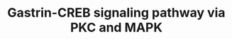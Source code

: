 ---
annotations:
- id: PW:0000003
  parent: signaling pathway
  type: Pathway Ontology
  value: signaling pathway
authors:
- ReactomeTeam
- Anwesha
- Mkutmon
- Eweitz
description: Gastrin is a hormone whose main function is to stimulate secretion of
  hydrochloric acid by the gastric mucosa, which results in gastrin formation inhibition.
  This hormone also acts as a mitogenic factor for gastrointestinal epithelial cells.
  Gastrin has two biologically active peptide forms, G34 and G17.Gastrin gene expression
  is upregulated in both a number of pre-malignant conditions and in established cancer
  through a variety of mechanisms. Depending on the tissue where it is expressed and
  the level of expression, differential processing of the polypeptide product leads
  to the production of different biologically active peptides. In turn, acting through
  the classical gastrin cholecystokinin B receptor CCK-BR, its isoforms and alternative
  receptors, these peptides trigger signalling pathways which influence the expression
  of downstream genes that affect cell survival, angiogenesis and invasion (Wank 1995,
  de Weerth et al. 1999, Grabowska & Watson 2007)  View original pathway at [http://www.reactome.org/PathwayBrowser/#DIAGRAM=881907
  Reactome].
last-edited: 2021-05-07
organisms:
- Homo sapiens
redirect_from:
- /index.php/Pathway:WP2664
- /instance/WP2664
revision: null
schema-jsonld:
- '@context': https://schema.org/
  '@id': https://wikipathways.github.io/pathways/WP2664.html
  '@type': Dataset
  creator:
    '@type': Organization
    name: WikiPathways
  description: Gastrin is a hormone whose main function is to stimulate secretion
    of hydrochloric acid by the gastric mucosa, which results in gastrin formation
    inhibition. This hormone also acts as a mitogenic factor for gastrointestinal
    epithelial cells. Gastrin has two biologically active peptide forms, G34 and G17.Gastrin
    gene expression is upregulated in both a number of pre-malignant conditions and
    in established cancer through a variety of mechanisms. Depending on the tissue
    where it is expressed and the level of expression, differential processing of
    the polypeptide product leads to the production of different biologically active
    peptides. In turn, acting through the classical gastrin cholecystokinin B receptor
    CCK-BR, its isoforms and alternative receptors, these peptides trigger signalling
    pathways which influence the expression of downstream genes that affect cell survival,
    angiogenesis and invasion (Wank 1995, de Weerth et al. 1999, Grabowska & Watson
    2007)  View original pathway at [http://www.reactome.org/PathwayBrowser/#DIAGRAM=881907
    Reactome].
  keywords:
  - ADP
  - ATP
  - CCKBR
  - 'CCKBR '
  - CREB1
  - DAG
  - 'DAG '
  - EGFR
  - G alpha (q)
  - GAST(76-92)
  - 'GAST(76-92) '
  - GDP
  - 'GDP '
  - 'GRB2-1 '
  - GRB2-1:SOS1
  - GRB2:SOS1:HB-EGF:p-6Y-EGFR
  - GTP
  - 'GTP '
  - Gastrin:CCKBR
  - HB-EGF:p-6Y-EGFR
  - HBEGF(149-208)
  - HBEGF(20-208)
  - HBEGF(20-62)
  - HBEGF(63-148)
  - 'HBEGF(63-148) '
  - MMP3
  - MMP3(100-477)
  - PRKCA
  - 'PRKCA '
  - Phospho-Ribosomal
  - Protein Kinase C,
  - RAF/MAP kinase
  - 'RPS6KA1 '
  - 'RPS6KA2 '
  - 'RPS6KA3 '
  - Ribosomal protein S6
  - 'S-Farn-Me KRAS4B '
  - 'S-Farn-Me PalmS NRAS '
  - 'S-Farn-Me-2xPalmS HRAS '
  - 'S-Farn-Me-PalmS KRAS4A '
  - 'SOS1 '
  - 'alpha type: DAG'
  - cascade
  - dimer
  - dimers
  - kinase
  - 'p-4S,T231,T365-RPS6KA3 '
  - 'p-4S,T356,T570-RPS6KA2 '
  - 'p-4S,T359,T573-RPS6KA1 '
  - 'p-6Y-EGFR '
  - p-MAPK3/MAPK1/MAPK7
  - p-S133-CREB1
  - 'p-T185,Y187-MAPK1 '
  - 'p-T202,Y204-MAPK3 '
  - 'p-T218,Y220-MAPK7 '
  - p21 RAS:GDP
  - p21 RAS:GTP
  - protein S6 kinase
  - signalling events
  license: CC0
  name: Gastrin-CREB signaling pathway via PKC and MAPK
seo: CreativeWork
title: Gastrin-CREB signaling pathway via PKC and MAPK
wpid: WP2664
---